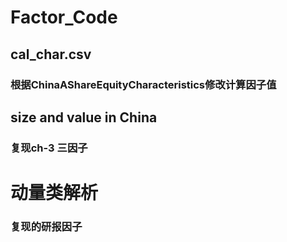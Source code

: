 # Factor_Code
## cal_char.csv
### 根据ChinaAShareEquityCharacteristics修改计算因子值

## size and value in China
### 复现ch-3 三因子

# 动量类解析
### 复现的研报因子

